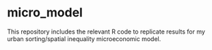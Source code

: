 # micro_model
This repository includes the relevant R code to replicate results for my urban sorting/spatial inequality microeconomic model.

